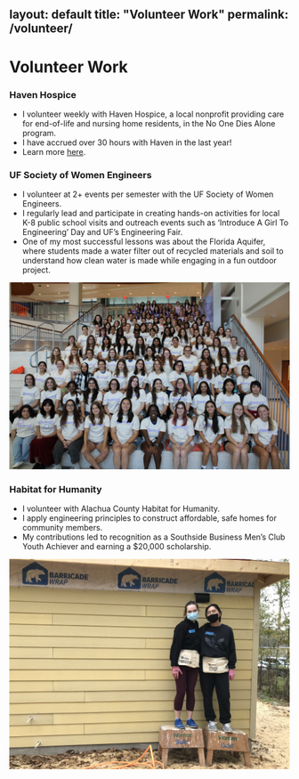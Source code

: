 
layout: default
title: "Volunteer Work"
permalink: /volunteer/
---

# Volunteer Work

### Haven Hospice
- I volunteer weekly with Haven Hospice, a local nonprofit providing care for end-of-life and nursing home residents, in the No One Dies Alone program.
- I have accrued over 30 hours with Haven in the last year!
- Learn more [here](https://havenhospice.com/).

### UF Society of Women Engineers
- I volunteer at 2+ events per semester with the UF Society of Women Engineers.
- I regularly lead and participate in creating hands-on activities for local K-8 public school visits and outreach events such as ‘Introduce A Girl To Engineering’ Day and UF’s Engineering Fair.
- One of my most successful lessons was about the Florida Aquifer, where students made a water filter out of recycled materials and soil to understand how clean water is made while engaging in a fun outdoor project.

<img src="/images/swe.jpg" width="800px" style="margin-right: 10px;" />

### Habitat for Humanity
- I volunteer with Alachua County Habitat for Humanity.
- I apply engineering principles to construct affordable, safe homes for community members.
- My contributions led to recognition as a Southside Business Men’s Club Youth Achiever and earning a $20,000 scholarship.

<img src="/images/hfh.jpg" width="800px" style="margin-right: 10px;" />
